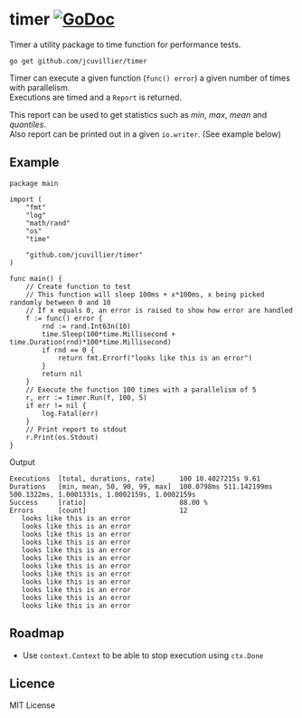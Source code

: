 # timer [![GoDoc](https://godoc.org/github.com/jcuvillier/timer?status.svg)](https://godoc.org/github.com/jcuvillier/timer)

Timer a utility package to time function for performance tests.

```
go get github.com/jcuvillier/timer
```

Timer can execute a given function (`func() error`) a given number of times with parallelism.  
Executions are timed and a `Report` is returned.  

This report can be used to get statistics such as *min*, *max*, *mean* and *quantiles*.  
Also report can be printed out in a given `io.writer`. (See example below)

## Example

```golang
package main

import (
	"fmt"
	"log"
	"math/rand"
	"os"
	"time"

	"github.com/jcuvillier/timer"
)

func main() {
	// Create function to test
	// This function will sleep 100ms + x*100ms, x being picked randomly between 0 and 10
	// If x equals 0, an error is raised to show how error are handled
	f := func() error {
		rnd := rand.Int63n(10)
		time.Sleep(100*time.Millisecond + time.Duration(rnd)*100*time.Millisecond)
		if rnd == 0 {
			return fmt.Errorf("looks like this is an error")
		}
		return nil
	}
	// Execute the function 100 times with a parallelism of 5
	r, err := timer.Run(f, 100, 5)
	if err != nil {
		log.Fatal(err)
	}
	// Print report to stdout
	r.Print(os.Stdout)
}

```
Output
```
Executions  [total, durations, rate]      100 10.4027215s 9.61
Durations   [min, mean, 50, 90, 99, max]  100.0798ms 511.142199ms 500.1322ms, 1.0001331s, 1.0002159s, 1.0002159s
Success     [ratio]                       88.00 %
Errors      [count]                       12
   looks like this is an error
   looks like this is an error
   looks like this is an error
   looks like this is an error
   looks like this is an error
   looks like this is an error
   looks like this is an error
   looks like this is an error
   looks like this is an error
   looks like this is an error
   looks like this is an error
   looks like this is an error
```

## Roadmap

* Use `context.Context` to be able to stop execution using `ctx.Done`

## Licence

MIT License

